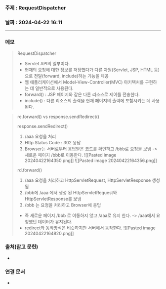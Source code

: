 ### 주제 : RequestDispatcher

### 날짜 : 2024-04-22 16:11
----
### 메모
> RequestDispatcher
> 	- Servlet API의 일부이다.
> 	- 현재의 요청에 대한 정보를 저장했다가 다른 자원(Servlet, JSP, HTML 등)으로 전달(forward, include)하는 기능을 제공
> 	- 웹 애플리케이션에서 Model-View-Controller(MVC) 아키텍처를 구현하는 데 일반적으로 사용된다.
> 	- forward() : JSP 페이지와 같은 다른 리소스로 제어를 전송한다.
> 	- include() : 다른 리소스의 출력을 현재 페이지의 출력에 포함시키는 데 사용된다.

> re.forward() vs response.sendRedirect()
> 
> response.sendRedirect()
> 	1. /aaa 요청을 처리
> 	2. Http Status Code : 302 응답
> 	3. Browser는 서버로부터 응답받은 코드를 확인하고 /bbb로 요청을 보냄 -> 새로운 페이지 /bbb로 이동한다.
> 	![[Pasted image 20240422164350.png]]
> 	![[Pasted image 20240422164356.png]]
> 
> rd.forward()
> 	1. /aaa 요청을 처리하고 HttpServletRequest, HttpServletResponse 생성됨
> 	2. /bbb에 /aaa 에서 생성 된 HttpServletRequest와 HttpServletResponse를 보냄
> 	3. /bbb 는 요청을 처리하고 Browser에 응답
> 	- 즉 새로운 페이지 /bbb 로 이동하지 않고 /aaa로 유지 한다. -> /aaa에서 요청했던 데이터가 유지된다.
> 	- redirect와 동작방식은 비슷하지만 서버에서 동작한다.
> 	![[Pasted image 20240422164820.png]]
> 	

### 출처(참고 문헌)
-

### 연결 문서
-